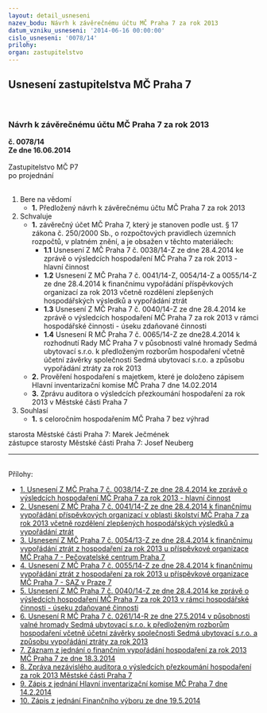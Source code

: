```yaml
---
layout: detail_usneseni
nazev_bodu: Návrh k závěrečnému účtu MČ Praha 7 za rok 2013
datum_vzniku_usneseni: '2014-06-16 00:00:00'
cislo_usneseni: '0078/14'
prilohy: 
organ: zastupitelstvo
---
```

<div id="ucUsn_pList" class="usn">
	<span><h2>Usnesení zastupitelstva MČ Praha 7 </h2>
<br></span><div class="standBody">
<span><h3>Návrh k závěrečnému účtu MČ Praha 7 za rok 2013</h3></span><div class="center">
		<strong>č. 0078/14</strong><br>
	</div>
<div class="center">
		<strong>Ze dne 16.06.2014</strong><br><br>
	</div>Zastupitelstvo MČ P7<br> po projednání<br><br><ol>
<li>Bere na vědomí<ul><li>
<strong>1.</strong> Předložený návrh k závěrečnému účtu MČ Praha 7 za rok 2013</li></ul>
</li>
<li>Schvaluje<ul>
<li>
<strong>1.</strong> závěrečný účet MČ Praha 7, který je stanoven podle ust. § 17 zákona č. 250/2000 Sb., o rozpočtových pravidlech územních rozpočtů, v platném znění, a je obsažen v těchto materiálech:<ul>
<li>
<strong>1.1</strong> Usnesení Z MČ Praha 7 č. 0038/14-Z ze dne 28.4.2014 ke zprávě o výsledcích hospodaření MČ Praha 7 za rok 2013 - hlavní činnost</li>
<li>
<strong>1.2</strong> Usnesení Z MČ Praha 7 č. 0041/14-Z,  0054/14-Z a 0055/14-Z ze dne 28.4.2014 k finančnímu vypořádání příspěvkových organizací  za rok 2013 včetně rozdělení zlepšených hospodářských výsledků a vypořádání ztrát</li>
<li>
<strong>1.3</strong> Usnesení Z MČ Praha 7 č. 0040/14-Z ze dne 28.4.2014 ke zprávě o výsledcích hospodaření MČ Praha 7 za rok 2013 v rámci hospodářské činnosti - úseku zdaňované činnosti</li>
<li>
<strong>1.4</strong> Usnesení R MČ Praha 7 č. 0065/14-Z ze dne28.4.2014  k rozhodnutí Rady MČ Praha 7 v působnosti valné hromady Sedmá ubytovací s.r.o. k předloženým rozborům hospodaření včetně účetní závěrky společnosti Sedmá ubytovací s.r.o. a způsobu vypořádání ztráty za rok 2013</li>
</ul>
</li>
<li>
<strong>2.</strong> Prověření hospodaření s majetkem, které je doloženo zápisem Hlavní inventarizační komise MČ Praha 7 dne 14.02.2014</li>
<li>
<strong>3.</strong> Zprávu auditora o výsledcích přezkoumání hospodaření za rok 2013 v Městské části Praha 7    </li>
</ul>
</li>
<li>Souhlasí<ul><li>
<strong>1.</strong> s celoročním hospodařením MČ Praha 7 bez výhrad </li></ul>
</li>
</ol>starosta Městské části Praha 7: Marek Ječmének<br>zástupce starosty Městské části Praha 7: Josef Neuberg<hr>
<br>Přílohy: <ul>
<li><a href="/zdroj.aspx?typ=4&amp;id=56704&amp;sh=-1039797323" target="_blank" title="Soubor (.doc 40 kB)-nové okno">1. Usnesení Z MČ Praha 7 č. 0038/14-Z ze dne 28.4.2014 ke zprávě o výsledcích hospodaření MČ Praha 7 za rok 2013 - hlavní činnost</a></li> <li><a href="/zdroj.aspx?typ=4&amp;id=56705&amp;sh=-1039687787" target="_blank" title="Soubor (.doc 46 kB)-nové okno">2. Usnesení Z MČ Praha 7 č. 0041/14-Z ze dne 28.4.2014 k finančnímu vypořádání příspěvkových organizací v oblasti školství MČ Praha 7 za rok 2013 včetně rozdělení zlepšených hospodářských výsledků a vypořádání ztrát</a></li> <li><a href="/zdroj.aspx?typ=4&amp;id=56706&amp;sh=-1039787403" target="_blank" title="Soubor (.doc 32 kB)-nové okno">3. Usnesení Z MČ Praha 7 č. 0054/13-Z ze dne 28.4.2014 k finančnímu vypořádání ztrát z hospodaření za rok 2013 u příspěvkové organizace MČ Praha 7 - Pečovatelské centrum Praha 7</a></li> <li><a href="/zdroj.aspx?typ=4&amp;id=56707&amp;sh=-1023891883" target="_blank" title="Soubor (.doc 33 kB)-nové okno">4. Usnesení Z MČ Praha 7 č. 0055/14-Z ze dne 28.4.2014 k finančnímu vypořádání ztrát z hospodaření za rok 2013 u příspěvkové organizace MČ Praha 7 - SAZ v Praze 7</a></li> <li><a href="/zdroj.aspx?typ=4&amp;id=56708&amp;sh=-1039169995" target="_blank" title="Soubor (.doc 32 kB)-nové okno">5. Usnesení Z MČ Praha 7 č. 0040/14-Z ze dne 28.4.2014 ke zprávě o výsledcích hospodaření MČ Praha 7 za rok 2013 v rámci hospodářské činnosti - úseku zdaňované činnosti</a></li> <li><a href="/zdroj.aspx?typ=4&amp;id=56709&amp;sh=-1040182763" target="_blank" title="Soubor (.doc 31,5 kB)-nové okno">6. Usnesení R MČ Praha 7 č. 0261/14-R ze dne 27.5.2014  v působnosti valné hromady Sedmá ubytovací s.r.o. k předloženým rozborům hospodaření včetně účetní závěrky společnosti Sedmá ubytovací s.r.o. a způsobu vypořádání ztráty za rok 2013</a></li> <li><a href="/zdroj.aspx?typ=4&amp;id=56710&amp;sh=401694933" target="_blank" title="Soubor (.pdf 458,9 kB)-nové okno">7. Záznam z jednání o finančním vypořádání hospodaření za rok 2013 MČ Praha 7 ze dne 18.3.2014</a></li> <li><a href="/zdroj.aspx?typ=4&amp;id=56711&amp;sh=401804469" target="_blank" title="Soubor (.pdf 1,6 MB)-nové okno">8. Zpráva nezávislého auditora o výsledcích přezkoumání hospodaření za rok 2013 Městské části Praha 7</a></li> <li><a href="/zdroj.aspx?typ=4&amp;id=56712&amp;sh=401836181" target="_blank" title="Soubor (.pdf 413,6 kB)-nové okno">9. Zápis z jednání Hlavní inventarizační komise MČ Praha 7 dne 14.2.2014</a></li> <li><a href="/zdroj.aspx?typ=4&amp;id=56713&amp;sh=401872757" target="_blank" title="Soubor (.pdf 1 MB)-nové okno">10. Zápis z jednání Finančního výboru ze dne 19.5.2014</a></li> </ul>
</div>
</div>